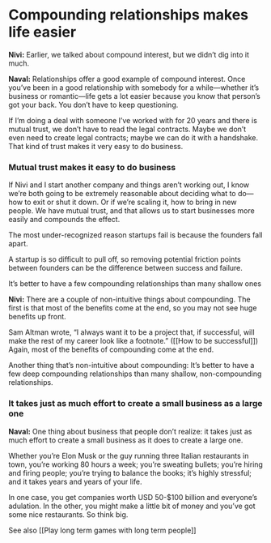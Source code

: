 # Compounding relationships makes life easier


**Nivi:** Earlier, we talked about compound interest, but we didn’t dig into it much.

**Naval:** Relationships offer a good example of compound interest. Once you’ve been in a good relationship with somebody for a while—whether it’s business or romantic—life gets a lot easier because you know that person’s got your back. You don’t have to keep questioning.

If I’m doing a deal with someone I’ve worked with for 20 years and there is mutual trust, we don’t have to read the legal contracts. Maybe we don’t even need to create legal contracts; maybe we can do it with a handshake. That kind of trust makes it very easy to do business.

### Mutual trust makes it easy to do business

If Nivi and I start another company and things aren’t working out, I know we’re both going to be extremely reasonable about deciding what to do—how to exit or shut it down. Or if we’re scaling it, how to bring in new people. We have mutual trust, and that allows us to start businesses more easily and compounds the effect. 

The most under-recognized reason startups fail is because the founders fall apart. 

A startup is so difficult to pull off, so removing potential friction points between founders can be the difference between success and failure. 

It’s better to have a few compounding relationships than many shallow ones 

**Nivi:** There are a couple of non-intuitive things about compounding. The first is that most of the benefits come at the end, so you may not see huge benefits up front. 

Sam Altman wrote, “I always want it to be a project that, if successful, will make the rest of my career look like a footnote.” ([[How to be successful]]) Again, most of the benefits of compounding come at the end.

Another thing that’s non-intuitive about compounding: It’s better to have a few deep compounding relationships than many shallow, non-compounding relationships. 

### It takes just as much effort to create a small business as a large one

**Naval:** One thing about business that people don’t realize: it takes just as much effort to create a small business as it does to create a large one. 

Whether you’re Elon Musk or the guy running three Italian restaurants in town, you’re working 80 hours a week; you’re sweating bullets; you’re hiring and firing people; you’re trying to balance the books; it’s highly stressful; and it takes years and years of your life. 

In one case, you get companies worth  USD 50-$100 billion and everyone’s adulation. In the other, you might make a little bit of money and you’ve got some nice restaurants. So think big.


See also [[Play long term games with long term people]]